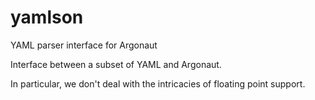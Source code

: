 yamlson
=======

YAML parser interface for Argonaut

Interface between a subset of YAML and Argonaut.

In particular, we don't deal with the intricacies of floating point support.
